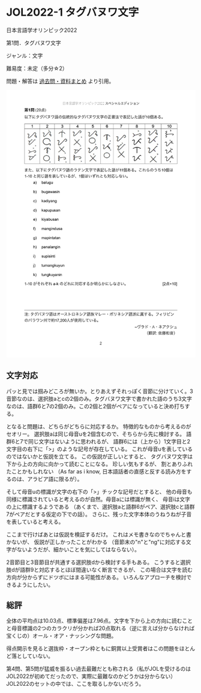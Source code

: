# JOL2022-1 タグバヌワ文字

日本言語学オリンピック2022

第1問．タグバヌワ文字

ジャンル：文字

難易度：未定（多分☆2）

問題・解答は
[過去問・資料まとめ](https://iolingjapan.org/preparation/)
より引用。

![image](./problem.jpg)

## 文字対応

パッと見では掴みどころが無いか。とりあえずそれっぽく音節に分けていく。3音節なのは、選択肢aとcの2個のみ。タグバヌワ文字で書かれた語のうち3文字なのは、語群6と7の2個のみ。この2個と2個がペアになっていると決め打ちする。

となると問題は、どちらがどちらに対応するか。
特徴的なものから考えるのがセオリー。
選択肢aは同じ母音uを2個含むので、そちらから先に検討する。
語群6と7で同じ文字はないように思われるが、
語群6には（上から）1文字目と2文字目の右下に「>」のような記号が存在している。
これが母音uを表しているのではないかと仮説を立てる。
この仮説が正しいとすると、
タグバヌワ文字は下から上の方向に向かって読むことになる。
珍しい気もするが、
割とありふれたことかもしれない
（As far as i know, 日本語話者の直感と反する読み方をするのは、アラビア語に限るが）。

そして母音uの標識が文字の右下の「>」チックな記号だとすると、
他の母音も同様に標識されていると考えるのが自然。母音aには標識が無く、
母音iは文字の上に標識するようである
（あくまで、選択肢aと語群6がペア、選択肢cと語群7がペアだとする仮定の下での話）。
さらに、残った文字本体のうねうねが子音を表していると考える。

ここまで行けばあとは仮説を検証するだけ。
これはメモ書きなのでちゃんと書かないが、
仮説が正しかったことがわかる
（音節末の"n"と"ng"に対応する文字がないようだが、細かいことを気にしてはならない）。

2音節目と3音節目が共通する選択肢dから検討する手もある。
こうすると選択肢dが語群9と対応するとほぼ間違いなく断言できるが、
この場合は文字を読む方向が分からずにドツボにはまる可能性がある。
いろんなアプローチを検討できるようにしたい。

## 総評

全体の平均点は10.03点、標準偏差は7.96点。文字を下から上の方向に読むことと母音標識の2つのカラクリが分かれば20点取れる（逆に言えば分からなければ宝くじの）オール・オア・ナッシングな問題。

得点開示を見ると選抜枠・オープン枠ともに銅賞以上受賞者はこの問題をほとんど落としていない。

第4問、第5問が猛威を振るい過去最難だとも称される（私がJOLを受けるのはJOL2022が初めてだったので、実際に最難なのかどうかは分からない）JOL2022のセットの中では、ここを取るしかないだろう。
